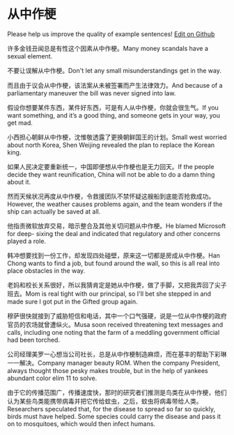 # 从中作梗

Please help us improve the quality of example sentences! [Edit on Github](https://github.com/jiyushe/jiyu-example-sentence-source/blob/main/chinese/congzhongzuogeng.md)

<p><span class="chinese">许多金钱丑闻总是有性这个因素从中作梗。</span><span class="english">Many money scandals have a sexual element.</span></p>

<p><span class="chinese">不要让误解从中作梗。</span><span class="english">Don't let any small misunderstandings get in the way.</span></p>

<p><span class="chinese">而且由于议会从中作梗，该法案从未被签署而产生法律效力。</span><span class="english">And because of a parliamentary maneuver the bill was never signed into law.</span></p>

<p><span class="chinese">假设你想要某件东西，某件好东西，可是有人从中作梗，你就会很生气。</span><span class="english">If you want something, and it’s a good thing, and someone gets in your way, you get mad.</span></p>

<p><span class="chinese">小西担心朝鲜从中作梗，沈惟敬透露了更换朝鲜国王的计划。</span><span class="english">Small west worried about north Korea, Shen Weijing revealed the plan to replace the Korean king.</span></p>

<p><span class="chinese">如果人民决定要重新统一，中国即便想从中作梗也是无力回天。</span><span class="english">If the people decide they want reunification, China will not be able to do a damn thing about it.</span></p>

<p><span class="chinese">然而天候状况再度从中作梗，令救援团队不禁怀疑这艘船到底能否抢救成功。</span><span class="english">However, the weather causes problems again, and the team wonders if the ship can actually be saved at all.</span></p>

<p><span class="chinese">他指责微软放弃交易，暗示整合及其他关切问题从中作梗。</span><span class="english">He blamed Microsoft for deep- sixing the deal and indicated that regulatory and other concerns played a role.</span></p>

<p><span class="chinese">韩冲想要找到一份工作，却发现四处碰壁，原来这一切都是房成从中作梗。</span><span class="english">Han Chong wants to find a job, but found around the wall, so this is all real into place obstacles in the way.</span></p>

<p><span class="chinese">老妈和校长关系很好，所以我猜肯定是她从中作梗，做了手脚，又把我弄回了尖子班去。</span><span class="english">Mom is real tight with our principal, so I'll bet she stepped in and made sure I got put in the Gifted group again.</span></p>

<p><span class="chinese">穆萨很快就接到了威胁短信和电话，其中一个口气强硬，说是一位从中作梗的政府官员的农场就曾遭纵火。</span><span class="english">Musa soon received threatening text messages and calls, including one noting that the farm of a meddling government official had been torched.</span></p>

<p><span class="chinese">公司经理美罗一心想当公司社长，总是从中作梗制造麻烦，而在基丰的帮助下彩琳一一解决。</span><span class="english">Company manager beauty ROM. When the company President, always thought those pesky makes trouble, but in the help of yankees abundant color elim 11 to solve.</span></p>

<p><span class="chinese">由于它的传播范围广，传播速度快，那时的研究者们推测是鸟类在从中作梗，他们认为某些鸟类能携带病毒并把它传给蚊虫，之后，蚊虫将病毒带给人类。</span><span class="english">Researchers speculated that, for the disease to spread so far so quickly, birds must have helped. Some species could carry the disease and pass it on to mosquitoes, which would then infect humans.</span></p>

